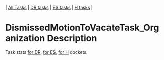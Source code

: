 | [All Tasks](../alltasks.md) | [DR tasks](../docs-DR/tasklist.md) | [ES tasks](../docs-ES/tasklist.md) | [H tasks](../docs-H/tasklist.md) |
# DismissedMotionToVacateTask_Organization Description

Task stats [for DR](../docs-DR/DismissedMotionToVacateTask_Organization.md), [for ES](../docs-ES/DismissedMotionToVacateTask_Organization.md), [for H](../docs-H/DismissedMotionToVacateTask_Organization.md) dockets.

